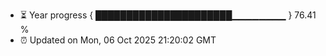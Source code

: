 - ⏳ Year progress { ██████████████████████▁▁▁▁▁▁▁▁ } 76.41 %
- ⏰ Updated on Mon, 06 Oct 2025 21:20:02 GMT

